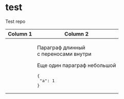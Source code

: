 # test
Test repo

| Column 1 | Column 2 |
|----------|----------|
|          |<p> Параграф длинный <br /> с переносами внутри</p> <p>Еще один параграф небольшой</p><pre>{<br />    "a": 1<br />}</pre> |
